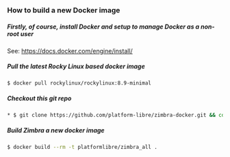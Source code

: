 ### How to build a new Docker image
##### Firstly, of course, install Docker and setup to manage Docker as a non-root user
See: https://docs.docker.com/engine/install/

##### Pull the latest Rocky Linux based docker image
```bash
$ docker pull rockylinux/rockylinux:8.9-minimal
```
##### Checkout this git repo

```bash
* $ git clone https://github.com/platform-libre/zimbra-docker.git && cd zimbra-docker/zimbra_all
```

##### Build Zimbra a new docker image
```bash
$ docker build --rm -t platformlibre/zimbra_all .
```
